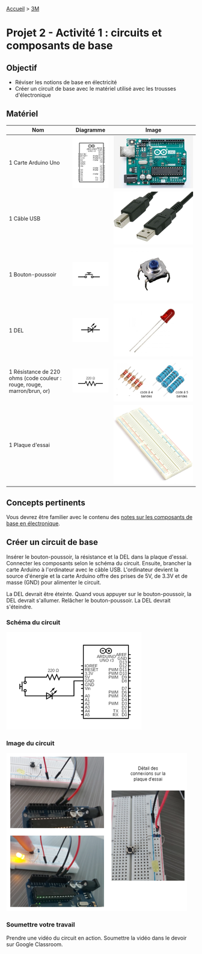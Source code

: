 [Accueil](./index.md) > [3M](./acceuil3M.md#projet-2--circuits-électroniques-et-programmation)

# Projet 2 - Activité 1 : circuits et composants de base

## Objectif

* Réviser les notions de base en électricité
* Créer un circuit de base avec le matériel utilisé avec les trousses d'électronique

## Matériel

Nom | Diagramme | Image 
--- | --- | ---
1 Carte Arduino Uno | ![uno](./images/p2/diag-uno.png) | ![Arduino](./images/p2/arduino-uno.jpg)
1 Câble USB |  | ![USB](./images/p2/usb-a-b.jpg)
1 Bouton-poussoir | ![button](./images/p2/diag-button.png) | ![bouton](./images/p2/push-button.jpg)
1 DEL | ![del](./images/p2/diag-led.png) | ![DEL](./images/p2/led.jpg)
1 Résistance de 220 ohms (code couleur : rouge, rouge, marron/brun, or) | ![résistance](./images/p2/diag-resistor.png) | ![résistance](./images/p2/220ohm.drawio.png)
1 Plaque d'essai |  | ![plaque](./images/p2/breadboard.jpg)

## Concepts pertinents

Vous devrez être familier avec le contenu des [notes sur les composants de base en électronique](./p2-3m_notes_composants.md).  

## Créer un circuit de base

Insérer le bouton-poussoir, la résistance et la DEL dans la plaque d'essai. Connecter les composants selon le schéma du circuit. Ensuite, brancher la carte Arduino à l'ordinateur avec le câble USB. L'ordinateur devient la source d'énergie et la carte Arduino offre des prises de 5V, de 3.3V et de masse (GND) pour alimenter le circuit.

La DEL devrait être éteinte. Quand vous appuyer sur le bouton-poussoir, la DEL devrait s'allumer. Relâcher le bouton-poussoir. La DEL devrait s'éteindre.

### Schéma du circuit

![schéma](./images/p2/schematic-act2.png)

### Image du circuit

![image](./images/p2/picture.drawio.png)

### Soumettre votre travail

Prendre une vidéo du circuit en action. Soumettre la vidéo dans le devoir sur Google Classroom.
